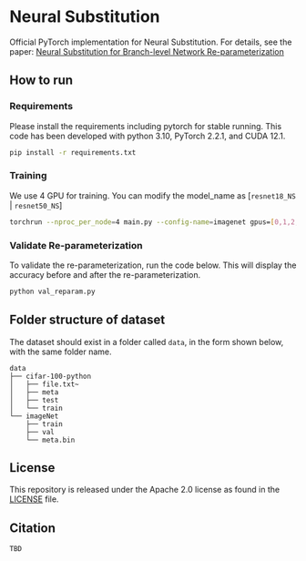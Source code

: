 # Neural Substitution

Official PyTorch implementation for Neural Substitution. For details, see the
paper: [Neural Substitution for Branch-level Network Re-parameterization](TBD)

## How to run

### Requirements

Please install the requirements including pytorch for stable running. This code has been developed with python 3.10,
PyTorch 2.2.1, and CUDA 12.1.

```bash
pip install -r requirements.txt
```

### Training

We use 4 GPU for training. You can modify the model_name as [`resnet18_NS` | `resnet50_NS`]

```bash
torchrun --nproc_per_node=4 main.py --config-name=imagenet gpus=[0,1,2,3] train.batch_size=64 train.optimizer.grad_accumulation=4 model.model_name=resnet50_NS
```

### Validate Re-parameterization

To validate the re-parameterization, run the code below. This will display the accuracy before and after the
re-parameterization.

```bash
python val_reparam.py
```

## Folder structure of dataset

The dataset should exist in a folder called `data`, in the form shown below, with the same folder name.

```
data
├── cifar-100-python
│   ├── file.txt~
│   ├── meta
│   ├── test
│   └── train
└── imageNet
    ├── train
    ├── val
    └── meta.bin
```

## License

This repository is released under the Apache 2.0 license as found in the [LICENSE](./LICENSE) file.

## Citation
```
TBD
```
